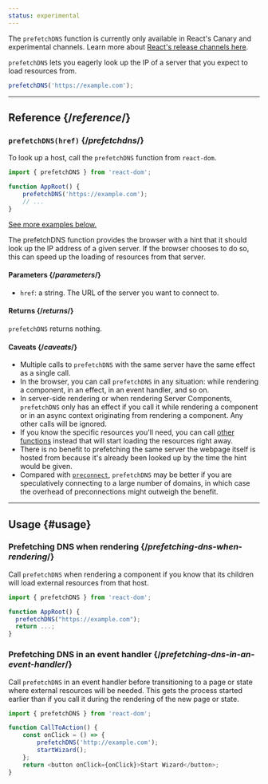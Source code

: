 ```yaml
---
status: experimental
---
```


<Canary>

The `prefetchDNS` function is currently only available in React's Canary and experimental channels. Learn more about [React's release channels here](https://react.dev/community/versioning-policy#all-release-channels).

</Canary>

<Intro>

`prefetchDNS` lets you eagerly look up the IP of a server that you expect to load resources from.

```js
prefetchDNS('https://example.com');
```

</Intro>

<InlineToc />

---

## Reference {/_reference_/}

### `prefetchDNS(href)` {/_prefetchdns_/}

To look up a host, call the `prefetchDNS` function from `react-dom`.

```js
import { prefetchDNS } from 'react-dom';

function AppRoot() {
    prefetchDNS('https://example.com');
    // ...
}
```

[See more examples below.](#usage)

The prefetchDNS function provides the browser with a hint that it should look up the IP address of a given server. If the browser chooses to do so, this can speed up the loading of resources from that server.

#### Parameters {/_parameters_/}

-   `href`: a string. The URL of the server you want to connect to.

#### Returns {/_returns_/}

`prefetchDNS` returns nothing.

#### Caveats {/_caveats_/}

-   Multiple calls to `prefetchDNS` with the same server have the same effect as a single call.
-   In the browser, you can call `prefetchDNS` in any situation: while rendering a component, in an effect, in an event handler, and so on.
-   In server-side rendering or when rendering Server Components, `prefetchDNS` only has an effect if you call it while rendering a component or in an async context originating from rendering a component. Any other calls will be ignored.
-   If you know the specific resources you'll need, you can call [other functions](./index.md#resource-preloading-apis) instead that will start loading the resources right away.
-   There is no benefit to prefetching the same server the webpage itself is hosted from because it's already been looked up by the time the hint would be given.
-   Compared with [`preconnect`](./preconnect.md), `prefetchDNS` may be better if you are speculatively connecting to a large number of domains, in which case the overhead of preconnections might outweigh the benefit.

---

## Usage {#usage}

### Prefetching DNS when rendering {/_prefetching-dns-when-rendering_/}

Call `prefetchDNS` when rendering a component if you know that its children will load external resources from that host.

```js
import { prefetchDNS } from 'react-dom';

function AppRoot() {
  prefetchDNS("https://example.com");
  return ...;
}
```

### Prefetching DNS in an event handler {/_prefetching-dns-in-an-event-handler_/}

Call `prefetchDNS` in an event handler before transitioning to a page or state where external resources will be needed. This gets the process started earlier than if you call it during the rendering of the new page or state.

```js
import { prefetchDNS } from 'react-dom';

function CallToAction() {
    const onClick = () => {
        prefetchDNS('http://example.com');
        startWizard();
    };
    return <button onClick={onClick}>Start Wizard</button>;
}
```
